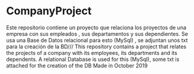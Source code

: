 # CompanyProject
Este repositorio contiene un proyecto que relaciona los proyectos de una empresa con sus empleados , sus departamentos y sus dependientes.
Se usa una Base de Datos relacional para esto (MySql) , se adjuntan unos txt para la creación de la BD///
This repository contains a project that relates the projects of a company with its employees, its departments and its dependents.
A relational Database is used for this (MySql), some txt is attached for the creation of the DB
Made in October 2019

